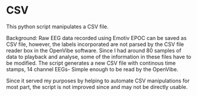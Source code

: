 # CSV

This python script manipulates a CSV file.

Background: Raw EEG data recorded using Emotiv EPOC can be saved as CSV file, however, the labels incorporated are not parsed by the CSV file reader box in the OpenVibe software. Since I had around 80 samples of data to playback  and analyse, some of the information in these files have to be modified. The script generates a new CSV file with continous time stamps, 14 channel EEGs- Simple enough to be read by the OpenVibe.

Since it served my purposes by helping to automate CSV manipulations for most part, the script is not improved since and may not be directly usable.


